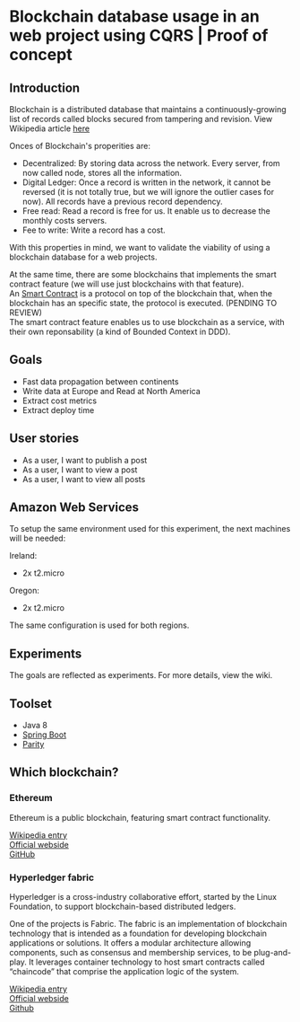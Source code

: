 # Blockchain database usage in an web project using CQRS | Proof of concept

## Introduction

Blockchain is a distributed database that maintains a continuously-growing list of records called blocks secured from tampering and revision. View Wikipedia article [here](https://en.wikipedia.org/wiki/Blockchain_(database))

Onces of Blockchain's properities are:

* Decentralized: By storing data across the network. Every server, from now called node, stores all the information.
* Digital Ledger: Once a record is written in the network, it cannot be reversed (it is not totally true, but we will ignore the outlier cases for now). All records have a previous record dependency.
* Free read: Read a record is free for us. It enable us to decrease the monthly costs servers.
* Fee to write: Write a record has a cost.

With this properties in mind, we want to validate the viability of using a blockchain database for a web projects.

At the same time, there are some blockchains that implements the smart contract feature (we will use just blockchains with that feature).  
An [Smart Contract](https://en.wikipedia.org/wiki/Smart_contract) is a protocol on top of the blockchain that, when the blockchain has an specific state, the protocol is executed.  (PENDING TO REVIEW)  
The smart contract feature enables us to use blockchain as a service, with their own reponsability (a kind of Bounded Context in DDD).

## Goals

* Fast data propagation between continents
* Write data at Europe and Read at North America
* Extract cost metrics
* Extract deploy time

## User stories

* As a user, I want to publish a post
* As a user, I want to view a post
* As a user, I want to view all posts

## Amazon Web Services

To setup the same environment used for this experiment, the next machines will be needed:

Ireland:
* 2x t2.micro

Oregon:
* 2x t2.micro

The same configuration is used for both regions.

## Experiments

The goals are reflected as experiments. For more details, view the wiki.

## Toolset

* Java 8
* [Spring Boot](https://spring.io/)
* [Parity](https://ethcore.io/parity.html)

## Which blockchain?

### Ethereum

Ethereum is a public blockchain, featuring smart contract functionality.

[Wikipedia entry](https://en.wikipedia.org/wiki/Ethereum)  
[Official webside](https://www.ethereum.org/)  
[GitHub](https://github.com/ethereum)  

### Hyperledger fabric

Hyperledger is a cross-industry collaborative effort, started by the Linux Foundation, to support blockchain-based distributed ledgers.

One of the projects is Fabric.
The fabric is an implementation of blockchain technology that is intended as a foundation for developing blockchain applications or solutions. It offers a modular architecture allowing components, such as consensus and membership services, to be plug-and-play. It leverages container technology to host smart contracts called “chaincode” that comprise the application logic of the system.

[Wikipedia entry](https://en.wikipedia.org/wiki/Hyperledger)  
[Official webside](https://www.hyperledger.org/)  
[Github](https://github.com/hyperledger/fabric)  
